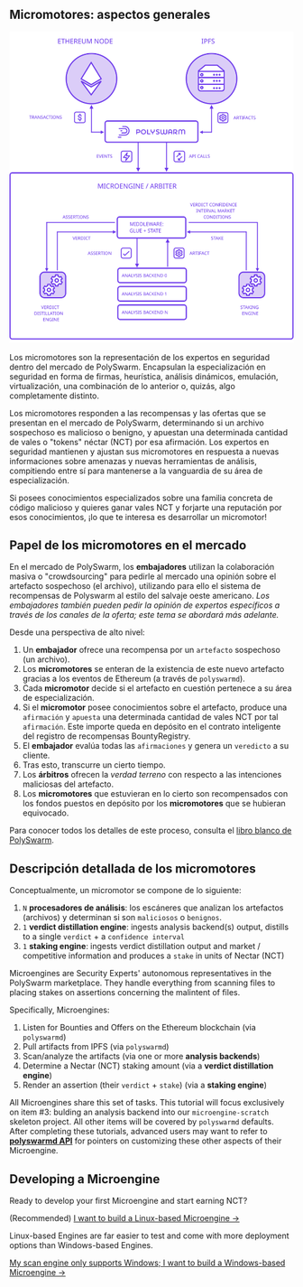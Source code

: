 ## Micromotores: aspectos generales

![Arquitectura de los micromotores](/public-src/images/microengine-architecture.svg)

Los micromotores son la representación de los expertos en seguridad dentro del mercado de PolySwarm. Encapsulan la especialización en seguridad en forma de firmas, heurística, análisis dinámicos, emulación, virtualización, una combinación de lo anterior o, quizás, algo completamente distinto.

Los micromotores responden a las recompensas y las ofertas que se presentan en el mercado de PolySwarm, determinando si un archivo sospechoso es malicioso o benigno, y apuestan una determinada cantidad de vales o "tokens" néctar (NCT) por esa afirmación. Los expertos en seguridad mantienen y ajustan sus micromotores en respuesta a nuevas informaciones sobre amenazas y nuevas herramientas de análisis, compitiendo entre sí para mantenerse a la vanguardia de su área de especialización.

Si posees conocimientos especializados sobre una familia concreta de código malicioso y quieres ganar vales NCT y forjarte una reputación por esos conocimientos, ¡lo que te interesa es desarrollar un micromotor!

## Papel de los micromotores en el mercado

En el mercado de PolySwarm, los **embajadores** utilizan la colaboración masiva o "crowdsourcing" para pedirle al mercado una opinión sobre el artefacto sospechoso (el archivo), utilizando para ello el sistema de recompensas de Polyswarm al estilo del salvaje oeste americano. *Los embajadores también pueden pedir la opinión de expertos específicos a través de los canales de la oferta; este tema se abordará más adelante.*

Desde una perspectiva de alto nivel:

1. Un **embajador** ofrece una recompensa por un `artefacto` sospechoso (un archivo).
2. Los **micromotores** se enteran de la existencia de este nuevo artefacto gracias a los eventos de Ethereum (a través de `polyswarmd`).
3. Cada **micromotor** decide si el artefacto en cuestión pertenece a su área de especialización.
4. Si el **micromotor** posee conocimientos sobre el artefacto, produce una `afirmación` y `apuesta` una determinada cantidad de vales NCT por tal `afirmación`. Este importe queda en depósito en el contrato inteligente del registro de recompensas BountyRegistry.
5. El **embajador** evalúa todas las `afirmaciones` y genera un `veredicto` a su cliente.
6. Tras esto, transcurre un cierto tiempo.
7. Los **árbitros** ofrecen la *verdad terreno* con respecto a las intenciones maliciosas del artefacto.
8. Los **micromotores** que estuvieran en lo cierto son recompensados con los fondos puestos en depósito por los **micromotores** que se hubieran equivocado.

Para conocer todos los detalles de este proceso, consulta el [libro blanco de PolySwarm](https://polyswarm.io/polyswarm-whitepaper.pdf).

## Descripción detallada de los micromotores

Conceptualmente, un micromotor se compone de lo siguiente:

1. `N` **procesadores de análisis**: los escáneres que analizan los artefactos (archivos) y determinan si son `maliciosos` o `benignos`.
2. `1` **verdict distillation engine**: ingests analysis backend(s) output, distills to a single `verdict` + a `confidence interval`
3. `1` **staking engine**: ingests verdict distillation output and market / competitive information and produces a `stake` in units of Nectar (NCT)

Microengines are Security Experts' autonomous representatives in the PolySwarm marketplace. They handle everything from scanning files to placing stakes on assertions concerning the malintent of files.

Specifically, Microengines:

1. Listen for Bounties and Offers on the Ethereum blockchain (via `polyswarmd`)
2. Pull artifacts from IPFS (via `polyswarmd`)
3. Scan/analyze the artifacts (via one or more **analysis backends**)
4. Determine a Nectar (NCT) staking amount (via a **verdict distillation engine**)
5. Render an assertion (their `verdict` + `stake`) (via a **staking engine**)

All Microengines share this set of tasks. This tutorial will focus exclusively on item #3: bulding an analysis backend into our `microengine-scratch` skeleton project. All other items will be covered by `polyswarmd` defaults. After completing these tutorials, advanced users may want to refer to [**polyswarmd API**](/polyswarmd-api/) for pointers on customizing these other aspects of their Microengine.

## Developing a Microengine

Ready to develop your first Microengine and start earning NCT?

(Recommended) [I want to build a Linux-based Microengine →](/development-environment-linux/)

Linux-based Engines are far easier to test and come with more deployment options than Windows-based Engines.

[My scan engine only supports Windows; I want to build a Windows-based Microengine →](/development-environment-windows/)